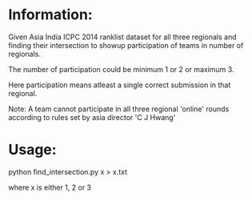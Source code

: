 Information:
===========================

Given Asia India ICPC 2014 ranklist dataset for all three regionals and finding their intersection to showup participation of teams in number of regionals.

The number of participation could be minimum 1 or 2 or maximum 3.

Here participation means atleast a single correct submission in that regional.

Note: A team cannot participate in all three regional 'online' rounds according to rules set by asia director 'C J Hwang'

Usage:
===========================

python find_intersection.py x > x.txt

where x is either 1, 2 or 3
